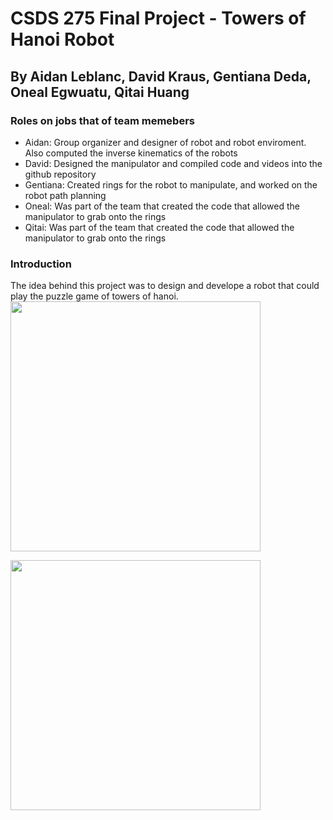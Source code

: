 # CSDS 275 Final Project - Towers of Hanoi Robot
## By Aidan Leblanc, David Kraus, Gentiana Deda, Oneal Egwuatu, Qitai Huang

### Roles on jobs that of team memebers
- Aidan: Group organizer and designer of robot and robot enviroment. Also computed the inverse kinematics of the robots
- David: Designed the manipulator and compiled code and videos into the github repository
- Gentiana: Created rings for the robot to manipulate, and worked on the robot path planning
- Oneal: Was part of the team that created the code that allowed the manipulator to grab onto the rings
- Qitai: Was part of the team that created the code that allowed the manipulator to grab onto the rings

### Introduction
The idea behind this project was to design and develope a robot that could play the puzzle game of towers of hanoi.
<img src="https://github.com/Sciguy128/CSDS-275-Final-Project/assets/152509988/e40a8e2d-c2a4-43e0-85f3-ec776238f8db" width="400" />

<img src="https://github.com/Sciguy128/CSDS-275-Final-Project/assets/152509988/2c691919-9116-46de-bff9-0e79832ab75a" width="400" />
